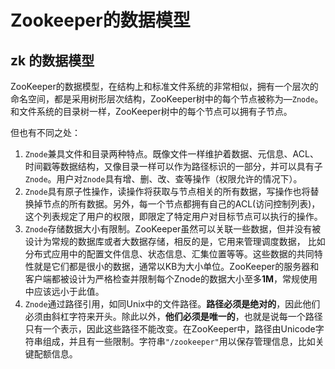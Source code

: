 # Zookeeper的数据模型

## zk 的数据模型

ZooKeeper的数据模型，在结构上和标准文件系统的非常相似，拥有一个层次的命名空间，都是采用树形层次结构，ZooKeeper树中的每个节点被称为—`Znode`。和文件系统的目录树一样，ZooKeeper树中的每个节点可以拥有子节点。

但也有不同之处：

1. `Znode`兼具文件和目录两种特点。既像文件一样维护着数据、元信息、ACL、 时间戳等数据结构，又像目录一样可以作为路径标识的一部分，并可以具有子`Znode`。用户对`Znode`具有增、删、改、查等操作（权限允许的情况下）。
2. `Znode`具有原子性操作，读操作将获取与节点相关的所有数据，写操作也将替换掉节点的所有数据。另外，每一个节点都拥有自己的ACL(访问控制列表)，这个列表规定了用户的权限，即限定了特定用户对目标节点可以执行的操作。
3. `Znode`存储数据大小有限制。ZooKeeper虽然可以关联一些数据，但并没有被设计为常规的数据库或者大数据存储，相反的是，它用来管理调度数据， 比如分布式应用中的配置文件信息、状态信息、汇集位置等等。这些数据的共同特性就是它们都是很小的数据，通常以KB为大小单位。ZooKeeper的服务器和客户端都被设计为严格检查并限制每个Znode的数据大小至多**1M**，常规使用中应该远小于此值。
4. `Znode`通过路径引用，如同Unix中的文件路径。**路径必须是绝对的**，因此他们必须由斜杠字符来开头。除此以外，**他们必须是唯一的**，也就是说每一个路径只有一个表示，因此这些路径不能改变。在ZooKeeper中，路径由Unicode字符串组成，并且有一些限制。字符串`"/zookeeper"`用以保存管理信息，比如关键配额信息。


